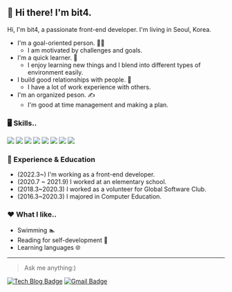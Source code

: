 ## 🙋 Hi there! I'm bit4.

Hi, I'm bit4, a passionate front-end developer. I'm living in Seoul, Korea. 
* I'm a goal-oriented person. 👩‍💻
  - I am motivated by challenges and goals.
* I'm a quick learner. 🏃‍ 
  - I enjoy learning new things and I blend into different types of environment easily.
* I build good relationships with people. 👫
  - I have a lot of work experience with others.
* I'm an organized peson. ✍️
  - I'm good at time management and making a plan. 

### 🖥️ Skills..
<!-- <img src="https://img.shields.io/badge/[쓰고 싶은 텍스트]-[컬러 코드]?style=flat-square&logo=[브랜드 이름]&logoColor=white"/> -->
<img src="https://img.shields.io/badge/HTML-E34F26?style=flat-square&logo=HTML5&logoColor=white"/> <img src="https://img.shields.io/badge/CSS-1572B6?style=flat-square&logo=CSS3&logoColor=white"/> <img src="https://img.shields.io/badge/JavaScript-F7DF1E?style=flat-square&logo=JavaScript&logoColor=white"/> <img src="https://img.shields.io/badge/React-61DAFB?style=flat-square&logo=React&logoColor=white"/> <img src="https://img.shields.io/badge/Redux-764ABC?style=flat-square&logo=Redux&logoColor=white"/> <img src="https://img.shields.io/badge/Sass-CC6699?style=flat-square&logo=Sass&logoColor=white"/> <img src="https://img.shields.io/badge/Firebase-FFCA28?style=flat-square&logo=Firebase&logoColor=white"/> <img src="https://img.shields.io/badge/Git-F05032?style=flat-square&logo=Git&logoColor=white"/>



### 🎍 Experience & Education
* (2022.3~) I'm working as a front-end developer.
* (2020.7 ~ 2021.9) I worked at an elementary school.
* (2018.3~2020.3) I worked as a volunteer for Global Software Club.
* (2016.3~2020.3) I majored in Computer Education.

### ❤️ What I like.. 
* Swimming 🏊
* Reading for self-development 📖
* Learning languages 🌐

---
> Ask me anything:) 

[![Tech Blog Badge](http://img.shields.io/badge/-Tech%20blog-black?style=flat-square&logo=github&link=https://velog.io/@devbit4)](https://velog.io/@devbit4) [![Gmail Badge](https://img.shields.io/badge/Gmail-d14836?style=flat-square&logo=Gmail&logoColor=white&link=mailto:devbit4gmail.com)](mailto:devbit4gmail.com) 

